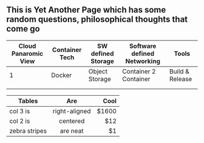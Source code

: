 ## This is Yet Another Page which has some random questions, philosophical thoughts that come go

| Cloud Panaromic View | Container Tech | SW defined Storage | Software defined Networking | Tools |
|----------------------|----------------|--------------------|-----------------------------|-------|
|   1  |  Docker  | Object Storage |   Container 2 Container |  Build & Release |
|                      |                |                    |                             |       |
|                      |                |                    |                             |       |


| Tables        | Are           | Cool  |
| ------------- |:-------------:| -----:|
| col 3 is      | right-aligned | $1600 |
| col 2 is      | centered      |   $12 |
| zebra stripes | are neat      |    $1 |
